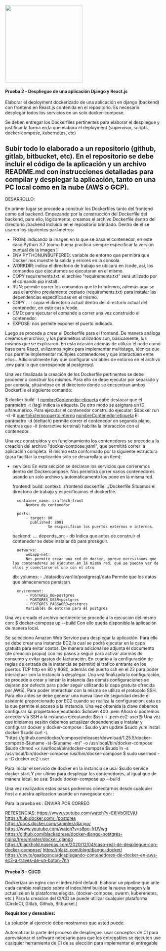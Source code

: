 <img src="https://i.ibb.co/VM5MzBT/craftech-logo3.png=150x" width="250" height="250">

#### Prueba 2 - Despliegue de una aplicación Django y React.js

Elaborar el deployment dockerizado de una aplicación en django (backend) con frontend en React.js contenida en el repositorio. Es necesario desplegar todos los servicios en un solo docker-compose.

Se deben entregar los Dockerfiles pertinentes para elaborar el despliegue y justificar la forma en la que elabora el deployment (supervisor, scripts, docker-compose, kubernetes, etc)

Subir todo lo elaborado a un repositorio (github, gitlab, bitbucket, etc). En el repositorio se debe incluir el código de la aplicación  y un archivo README.md con instrucciones detalladas para compilar y desplegar la aplicación, tanto en una PC local como en la nube (AWS o GCP).
---------------------------------------------------------------
DESARROLLO:


En primer lugar se procede a construir los Dockerfiles tanto del frontend como del backend.
Empezando por la construcción del Dockerfile del backend, para ello, lógicamente, creamos el archivo Dockerfile dentro del directorio /backend incluido en el repositorio brindado. Dentro de él se usaron los siguientes parámetros: 
- FROM: indicando la imagen en la que se basa el contenedor, en este caso Python 3.7 (como buena practica siempre especificar la versión puntual de la imagen )
- ENV PYTHONUNBUFFERED: variable de entorno que permitirá que Docker nos muestre la salida y errores en la consola.
- WORKDIR: indica el directorio de trabajo se ubicara en /code, así, los comandos que ejecutemos se ejecutaran en el mismo.
- COPY requirements.txt:  el archivo "requirements.txt" será utilizado por el comando pip install .
- RUN: permite correr los comandos que le brindemos, además aquí se usa el archivo previamente copiado (requirements.txt) para instalar las dependencias especificadas en el mismo. 
- COPY . . : copia el directorio actual dentro del directorio actual del contenedor, en este caso /code.
- CMD: para ejecutar el comando a correr una vez construido el contenedor.
- EXPOSE: nos permite exponer el puerto indicado.

Luego se procede a crear el Dockerfile para el frontend. De manera análoga creamos el archivo, y los parámetros utilizados son, básicamente, los  mismos que se explicaron. En esta ocasión además de utilizar el node como base para React, utilizamos nginx para implementar multistage, técnica que nos permite implementar múltiples contenedores y que interactúen entre ellos.. 
Adicionalmente hay que configurar variables de entorno en el archivo .env para lo que corresponde al postgresql.

Una vez finalizada la creación de los Dockerfile pertinentes se debe proceder a construir los mismos. Para ello se debe ejecutar por separado y por consola, situándose en el directorio donde se encuentran ambos Dockerfile el siguiente comando:

$ docker build -t <nombreContenedor:etiqueta>
cabe destacar que el parametro -t (tag) indica la etiqueta. De otro modo se asignara un ID alfanumérico.
Para ejecutar el contenedor construido ejecutar:
$docker run -d -it <puertoExterno:puertoInterno> <nombreContenedor:etiqueta>
El parámetro -d (dettach) permite correr el contenedor en segundo plano, mientras que -it (interactive terminal) habilita la interacción con el contenedor.

Una vez construidos y en funcionamiento los contenedores se procede a la creación del archivo "docker-compose.yaml", que permitirá correr la aplicación completa. El mismo esta conformado por la siguiente estructura (para facilitar la explicación solo se desarrollara un ítem):

- services: 
    En esta sección se declaran los servicios que correremos dentro del Dockercompose. Nos permitirá correr varios contenedores usando un solo archivo y automáticamente los pone en la misma red.

    frontend:
        build:
            context: ./frontend
            dockerfile: ./Dockerfile
            Situamos el directorio de trabajo y especificamos el dockerfile.

        container_name: craftech-front
            Nombre de contenedor

        ports: 
            - target: 80
              published: 8081
                      Se escpecifican los puertos externos e internos.

    backend:
    ....
       depends_on:
            - db
        Indica que antes de construir el contenedor se debe instalar db para proseguir.

        networks: 
            webapp-net: 
            Nos permite crear una red de docker, porque necesitamos que los contenedores se ejecuten en la misma red, que se puedan ver de ellos y conectarse el uno con el otro

    db:
        volumes:
            - ./data/db:/var/lib/postgresql/data
        Permite que los datos que almacenemos persistan.

        environment:
            - POSTGRES_DB=postgres
            - POSTGRES_USER=postgres
            - POSTGRES_PASSWORD=postgres
            Variables de entorno para el postgres


Una vez creado el archivo pertinente se procede a la ejecución del mismo con:
$ docker-compose up --build
Con ello queda disponible la aplicación de manera local.

Se selecciono Amazon Web Service para desplegar la aplicación. Para ello se debe crear una instancia EC2,la cual se podrá ejecutar en la capa gratuita para evitar costos. De manera adicional se adjunta el documento (de creación propia) con los pasos a seguir para activar alarmas de consumo y evitar gastos de facturación. En cuanto a la configuración de reglas de entrada  de la instancia se permitió el trafico entrante en  los puertos TCP http en 80 y 8080, además del puerto ssh en el 22 para poder interactuar con la instancia a desplegar. Una vez finalizada la configuración, se procede a crear y lanzar la instancia (las demás configuraciones se dejaran por defecto para poder seguir utilizando la capa gratuita ofrecida por AWS). 
Para poder interactuar con la misma se utilizo el protocolo SSH. Para ello antes se debe generar una nueva llave de seguridad desde el asistente proporcionado por EC2 cuando se realiza la configuración, esta es la que permite el acceso a la instancia. Una vez obtenida la clave debemos configurar su propietario ejecutando: 
$chown 400 <claveObtenida>.pem
Ahora si podremos acceder vía SSH a la instancia ejecutando:
$ssh -i <claveObtenida>.pem ec2-user@<ipInstancia>
Una vez que iniciamos sesión debemos actualizar dependencias  e instalar y configurar docker y docker-compose :
$sudo yum update
$sudo yum install docker
$sudo curl -L "https://github.com/docker/compose/releases/download/1.25.5/docker-compose-$(uname -s)-$(uname -m)" -o /usr/local/bin/docker-compose
$sudo chmod +x /usr/local/bin/docker-compose
$sudo ln -s /usr/local/bin/docker-compose /usr/bin/docker-compose
$ sudo usermod -a -G docker ec2-user

Para iniciar el servicio de docker en la instancia se usa:
$sudo service docker start
Y por ultimo para desplegar los contenedores, al igual que de manera local, se usa:
$sudo docker-compose up --build

Una vez realizados estos pasos podremos conectarnos desde cualquier host a nuestra aplicacion usando un navegador con:
<ipInstancia>:<puertoExterno>

Para la prueba es : ENVIAR POR CORREO

REFERENCIAS:
https://www.youtube.com/watch?v=E6jVbOlEVjU
https://hub.docker.com/_/postgres
https://docs.docker.com/samples/django/
https://www.youtube.com/watch?v=s8po-frUVwg     
https://github.com/blackadress/docker-django-postgres-nginx/tree/master/docker_django
https://blackhold.nusepas.com/2020/12/04/caso-real-de-despliegue-con-docker-compose/
https://platzi.com/blog/django-docker/
https://dev.to/gaabgonca/desplegando-contenedores-de-docker-en-aws-ec2-a-traves-de-un-boton-7nh




#### Prueba 3 - CI/CD

Dockerizar un nginx con el index.html default.
Elaborar un pipeline que ante cada cambio realizado sobre el index.html buildee la nueva imagen y la actualize en la plataforma elegida. (docker-compose, swarm, kuberenetes, etc.)
Para la creacion del CI/CD se puede utilizar cualquier plataforma (CircleCI, Gitlab, Github, Bitbucket.)

**Requisitos y deseables:**

La solución al ejercicio debe mostrarnos que usted puede:

Automatizar la parte del proceso de despliegue.
usar conceptos de CI para aprovisionar el software necesario para que los entregables se ejecuten
use cualquier herramienta de CI de su elección para implementar el entregable


